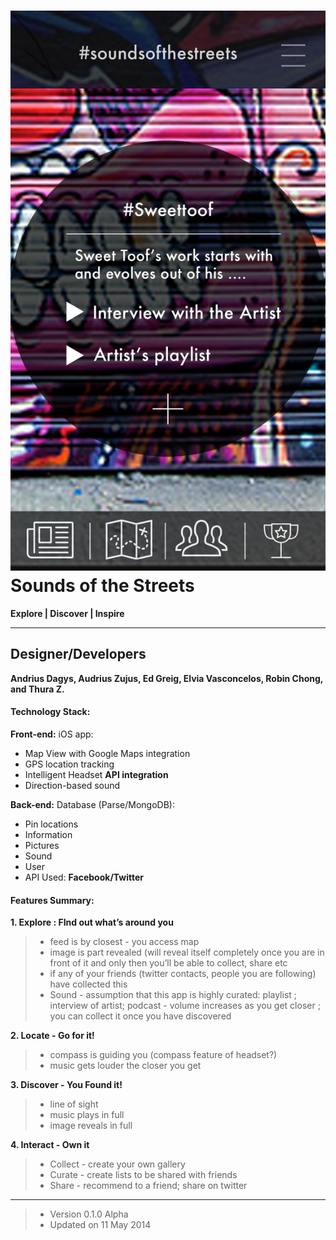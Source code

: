 ![](img/logo.png?raw=true)
Sounds of the Streets
===============

**Explore     | Discover  |   Inspire**


----------------


Designer/Developers
-------------------
**Andrius Dagys, Audrius Zujus, Ed Greig, Elvia Vasconcelos, Robin Chong, and Thura Z.**


#### Technology Stack:
**Front-end:**
iOS app:
-   Map View with Google Maps integration
-   GPS location tracking
-   Intelligent Headset **API integration**
-   Direction-based sound

**Back-end:**
Database (Parse/MongoDB):
-   Pin locations
-   Information
-   Pictures
-   Sound
-   User
-   API Used: **Facebook/Twitter**

#### Features Summary:
**1. Explore : FInd out what’s around you**
> - feed is by closest - you access map
> - image is part revealed (will reveal itself completely once you are in front of it and only then you’ll be able to collect, share etc
> - if any of your friends (twitter contacts, people you are following) have collected this
> - Sound - assumption that this app is highly curated: playlist ; interview of artist; podcast - volume increases as you get closer ; you can collect it once you have discovered

**2. Locate - Go for it!**
> - compass is guiding you (compass feature of headset?)
> - music gets louder the closer you get

**3. Discover - You Found it!**
> - line of sight
> - music plays in full
> - image reveals in full

**4. Interact - Own it**
> - Collect - create your own gallery
> - Curate - create lists to be shared with friends
> - Share - recommend to a friend; share on twitter


----------------


> - Version 0.1.0 Alpha
> - Updated on 11 May 2014





